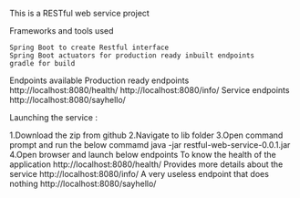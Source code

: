 This is a RESTful web service project

Frameworks and tools used

    Spring Boot to create Restful interface
    Spring Boot actuators for production ready inbuilt endpoints
    gradle for build
    
Endpoints available 
Production ready endpoints 
http://localhost:8080/health/
http://localhost:8080/info/
Service endpoints
http://localhost:8080/sayhello/

Launching the service : 

1.Download the zip from github 
2.Navigate to lib folder 
3.Open command prompt and run the below commamd 
    java -jar restful-web-service-0.0.1.jar
4.Open browser and launch below endpoints 
  To know the health of the application     http://localhost:8080/health/
  Provides more details about the service   http://localhost:8080/info/
  A very useless endpoint that does nothing http://localhost:8080/sayhello/

